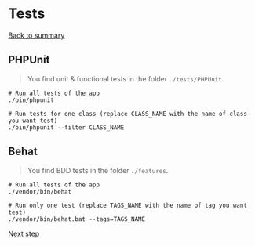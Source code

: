 # Tests

[Back to summary](../index.md)

## PHPUnit
>You find unit & functional tests in the folder ``./tests/PHPUnit``.

```shell
# Run all tests of the app
./bin/phpunit

# Run tests for one class (replace CLASS_NAME with the name of class you want test)
./bin/phpunit --filter CLASS_NAME
```

## Behat
>You find BDD tests in the folder ``./features``.

```shell
# Run all tests of the app
./vendor/bin/behat

# Run only one test (replace TAGS_NAME with the name of tag you want test)
./vendor/bin/behat.bat --tags=TAGS_NAME
```

[Next step](analysis.html "Code Analysis")
